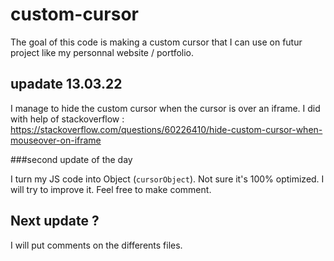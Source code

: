 # custom-cursor
The goal of this code is making a custom cursor that I can use on futur project like my personnal website / portfolio.

## upadate 13.03.22
I manage to hide the custom cursor when the cursor is over an iframe. 
I did with help of stackoverflow : https://stackoverflow.com/questions/60226410/hide-custom-cursor-when-mouseover-on-iframe

###second update of the day

I turn my JS code into Object (`cursorObject`). Not sure it's 100% optimized. I will try to improve it. Feel free to make comment.

## Next update ?
I will put comments on the differents files.
